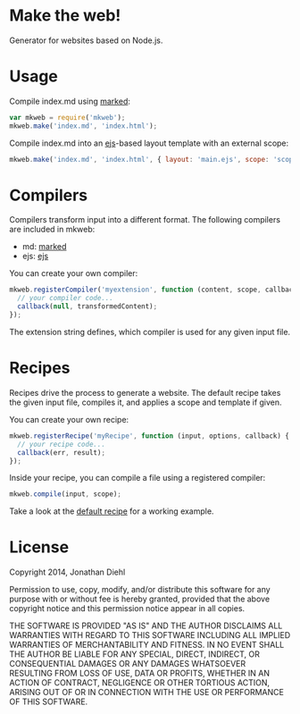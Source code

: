 # Make the web!

Generator for websites based on Node.js.

# Usage

Compile index.md using [marked](https://github.com/chjj/marked):

```js
var mkweb = require('mkweb');
mkweb.make('index.md', 'index.html');
```

Compile index.md into an [ejs](https://github.com/visionmedia/ejs)-based layout template with an external scope:

```js
mkweb.make('index.md', 'index.html', { layout: 'main.ejs', scope: 'scope.js' });
```

# Compilers

Compilers transform input into a different format. The following compilers are included in mkweb:

* md: [marked](https://github.com/chjj/marked)
* ejs: [ejs](https://github.com/visionmedia/ejs)

You can create your own compiler:

```js
mkweb.registerCompiler('myextension', function (content, scope, callback) {
  // your compiler code...
  callback(null, transformedContent);
});
```

The extension string defines, which compiler is used for any given input file.

# Recipes

Recipes drive the process to generate a website. The default recipe takes the given input file, compiles it, and applies a scope and template if given.

You can create your own recipe:

```js
mkweb.registerRecipe('myRecipe', function (input, options, callback) {
  // your recipe code...
  callback(err, result);
});
```

Inside your recipe, you can compile a file using a registered compiler:

```js
mkweb.compile(input, scope);
```

Take a look at the [default recipe](https://github.com/jdiehl/mkweb/blob/master/recipes/default.js) for a working example.

# License

Copyright 2014, Jonathan Diehl

Permission to use, copy, modify, and/or distribute this software for any purpose with or without fee is hereby granted, provided that the above copyright notice and this permission notice appear in all copies.

THE SOFTWARE IS PROVIDED "AS IS" AND THE AUTHOR DISCLAIMS ALL WARRANTIES WITH REGARD TO THIS SOFTWARE INCLUDING ALL IMPLIED WARRANTIES OF MERCHANTABILITY AND FITNESS. IN NO EVENT SHALL THE AUTHOR BE LIABLE FOR ANY SPECIAL, DIRECT, INDIRECT, OR CONSEQUENTIAL DAMAGES OR ANY DAMAGES WHATSOEVER RESULTING FROM LOSS OF USE, DATA OR PROFITS, WHETHER IN AN ACTION OF CONTRACT, NEGLIGENCE OR OTHER TORTIOUS ACTION, ARISING OUT OF OR IN CONNECTION WITH THE USE OR PERFORMANCE OF THIS SOFTWARE.